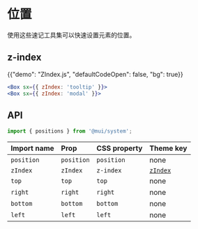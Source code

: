 # 位置

<p class="description">使用这些速记工具集可以快速设置元素的位置。</p>

## z-index

{{"demo": "ZIndex.js", "defaultCodeOpen": false, "bg": true}}

```jsx
<Box sx={{ zIndex: 'tooltip' }}>
<Box sx={{ zIndex: 'modal' }}>
```

## API

```js
import { positions } from '@mui/system';
```

| Import name | Prop       | CSS property | Theme key                                                      |
|:----------- |:---------- |:------------ |:-------------------------------------------------------------- |
| `position`  | `position` | `position`   | none                                                           |
| `zIndex`    | `zIndex`   | `z-index`    | [`zIndex`](/material/customization/default-theme/?expand-path=$.zIndex) |
| `top`       | `top`      | `top`        | none                                                           |
| `right`     | `right`    | `right`      | none                                                           |
| `bottom`    | `bottom`   | `bottom`     | none                                                           |
| `left`      | `left`     | `left`       | none                                                           |
